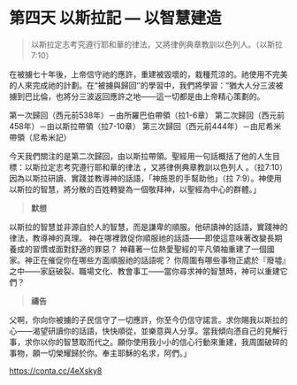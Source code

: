 # 第四天 以斯拉記 — 以智慧建造
> 以斯拉定志考究遵行耶和華的律法，又將律例典章教訓以色列人。（以斯拉7:10）

在被擄七十年後，上帝信守祂的應許，重建被毀壞的，栽種荒涼的。祂使用不完美的人來完成祂的計劃。在“被擄與歸回‘’的學習中，我們將學習：“猶大人分三波被擄到巴比倫，也將分三波返回應許之地——這一切都是由上帝精心策劃的。

第一次歸回（西元前538年）－由所羅巴伯帶領（拉1-6章）
第二次歸回（西元前458年）－由以斯拉帶領（拉7-10章）
第三次歸回（西元前444年）－由尼希米帶領（尼希米記）

今天我們關注的是第二次歸回，由以斯拉帶領。聖經用一句話概括了他的人生目標：以斯拉定志考究遵行耶和華的律法 ，又將律例典章教訓以色列人 。（拉7:10）
因為以斯拉研讀、實踐並教導神的話語，「神施恩的手幫助他」（拉 7:9）。神使用以斯拉的智慧，將分散的百姓轉變為一個敬拜神，以聖經為中心的群體。」
                      
> **默想**  
>
以斯拉的智慧並非源自於人的智慧，而是謙卑的順服。他研讀神的話語，實踐神的律法，教導神的真理。
神在哪裡敦促你順服祂的話語——即使這意味著改變長期養成的習慣或面對舒適的罪惡？
神藉著一位熱愛聖經的平凡領袖重建了一個國家。神正在催促你在哪些方面順服祂的話語呢？
你周圍有哪些事物正處於『廢墟』之中——家庭破裂、職場文化、教會事工——當你尋求神的智慧時，神可以重建它們？
                   
> **禱告**  
>
父啊，你向你被擄的子民信守了一切應許，你至今仍信守諾言。求你賜我以斯拉的心——渴望研讀你的話語，快快順從，並樂意與人分享。當我傾向憑自己的見解行事，求你以你的智慧取而代之。願你使用我小小的信心行動來重建，我周圍破碎的事物，願一切榮耀歸於你。奉主耶穌的名求，阿們。」

https://conta.cc/4eXsky8